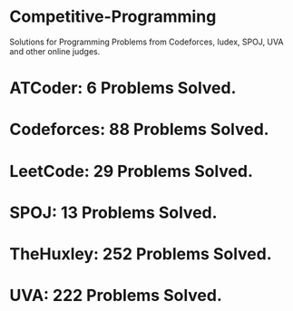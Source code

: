 # Competitive-Programming
Solutions for Programming Problems from Codeforces, Iudex, SPOJ, UVA and other online judges.

# ATCoder: 6 Problems Solved.
# Codeforces: 88 Problems Solved.
# LeetCode: 29 Problems Solved.
# SPOJ: 13 Problems Solved.
# TheHuxley: 252 Problems Solved.
# UVA: 222 Problems Solved.
